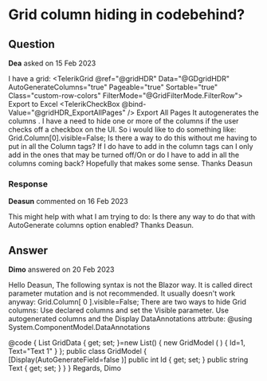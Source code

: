 # Grid column hiding in codebehind?

## Question

**Dea** asked on 15 Feb 2023

I have a grid: <TelerikGrid @ref="@gridHDR" Data="@GDgridHDR" AutoGenerateColumns="true" Pageable="true" Sortable="true" Class="custom-row-colors" FilterMode="@GridFilterMode.FilterRow"> <GridToolBarTemplate> <GridCommandButton Command="ExcelExport" Icon="@FontIcon.FileExcel">Export to Excel</GridCommandButton> <label class="k-checkbox-label"><TelerikCheckBox @bind-Value="@gridHDR_ExportAllPages" /> Export All Pages</label> </GridToolBarTemplate> <GridExport> <GridExcelExport FileName="@msExportFileName" AllPages="@gridHDR_ExportAllPages" OnBeforeExport="@gridHDR_OnBeforeExcelExport" /> </GridExport> </TelerikGrid> It autogenerates the columns . I have a need to hide one or more of the columns if the user checks off a checkbox on the UI. So i would like to do something like: Grid.Column[0].visible=False; Is there a way to do this without me having to put in all the Column tags? If I do have to add in the column tags can I only add in the ones that may be turned off/On or do I have to add in all the columns coming back? Hopefully that makes some sense. Thanks Deasun

### Response

**Deasun** commented on 16 Feb 2023

This might help with what I am trying to do: <TelerikGrid Data="@MyData" Pageable="true" PageSize="10"> <GridColumns> <GridColumn Field="@(nameof(SampleData.Id))" Width="120px" /> <GridColumn Field="@(nameof(SampleData.Name))" Title="Employee Name" /> <GridColumn Field="@(nameof(SampleData.Team))" Title="Team" /> <GridColumn Field="@(nameof(SampleData.HireDate))" Title="Hire Date" Visible="false" /> </GridColumns> </TelerikGrid> Is there any way to do that with AutoGenerate columns option enabled? Thanks Deasun.

## Answer

**Dimo** answered on 20 Feb 2023

Hello Deasun, The following syntax is not the Blazor way. It is called direct parameter mutation and is not recommended. It usually doesn't work anyway: Grid.Column[ 0 ].visible=False; There are two ways to hide Grid columns: Use declared columns and set the Visible parameter. Use autogenerated columns and the Display DataAnnotations attrbute: @using System.ComponentModel.DataAnnotations

<TelerikGrid Data="@GridData" AutoGenerateColumns="true">
</TelerikGrid> @code {
List<GridModel> GridData { get; set; }=new List<GridModel>()
{ new GridModel ( ) { Id=1, Text="Text 1" }
}; public class GridModel { [Display(AutoGenerateField=false )] public int Id { get; set; } public string Text { get; set; }
}
} Regards, Dimo
